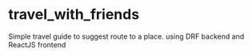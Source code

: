 # travel_with_friends
Simple travel guide to suggest route to a place. 
using DRF backend and ReactJS frontend
